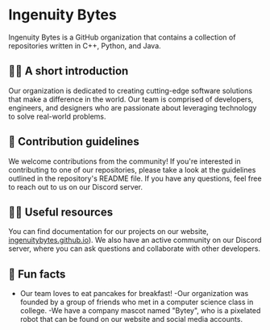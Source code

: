 # Ingenuity Bytes

Ingenuity Bytes is a GitHub organization that contains a collection of repositories written in C++, Python, and Java.

## 🙋‍♀️ A short introduction
Our organization is dedicated to creating cutting-edge software solutions that make a difference in the world. Our team is comprised of developers, engineers, and designers who are passionate about leveraging technology to solve real-world problems.

## 🌈 Contribution guidelines
We welcome contributions from the community! If you're interested in contributing to one of our repositories, please take a look at the guidelines outlined in the repository's README file. If you have any questions, feel free to reach out to us on our Discord server.

## 👩‍💻 Useful resources
You can find documentation for our projects on our website, [ingenuitybytes.github.io](https://ingenuitybytes.github.io)). We also have an active community on our Discord server, where you can ask questions and collaborate with other developers.

## 🍿 Fun facts
- Our team loves to eat pancakes for breakfast!
-Our organization was founded by a group of friends who met in a computer science class in college.
-We have a company mascot named "Bytey", who is a pixelated robot that can be found on our website and social media accounts.
